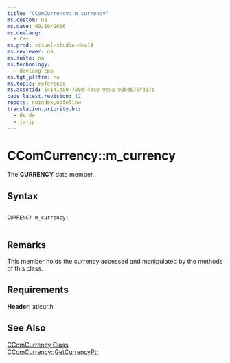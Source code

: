 ```yaml
---
title: "CComCurrency::m_currency"
ms.custom: na
ms.date: 09/19/2016
ms.devlang: 
  - C++
ms.prod: visual-studio-dev14
ms.reviewer: na
ms.suite: na
ms.technology: 
  - devlang-cpp
ms.tgt_pltfrm: na
ms.topic: reference
ms.assetid: 14141a80-780d-4bc0-9e9a-98bd675f417b
caps.latest.revision: 12
robots: noindex,nofollow
translation.priority.ht: 
  - de-de
  - ja-jp
---
```

# CComCurrency::m_currency
The **CURRENCY** data member.  
  
## Syntax  
  
```  
  
CURRENCY m_currency;  
  
```  
  
## Remarks  
 This member holds the currency accessed and manipulated by the methods of this class.  
  
## Requirements  
 **Header:** atlcur.h  
  
## See Also  
 [CComCurrency Class](../vs140/CComCurrency-Class.md)   
 [CComCurrency::GetCurrencyPtr](../vs140/CComCurrency--GetCurrencyPtr.md)